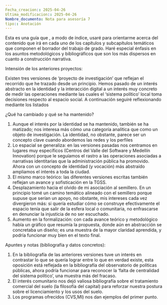 ```yaml
---
Fecha_creacion:: 2025-04-26
Ultima_modificacion:: 2025-04-26
Nombre_documento: Nota para asesoría 7
tipo:: Anotación
---
```


Esta es una guía que , a modo de índice, usaré para orientarme acerca del contenido que irá en cada uno de los capítulos y subcapítulos temáticos que componen el borrador del trabajo de grado. Haré especial énfasis en los asuntos metodológicos y bibliográficos que son los más dispersos en cuanto a construcción narrativa. 

Intensión de los anteriores proyectos:

Existen tres versiones de ‘proyecto de investigación’ que reflejan el recorrido que he trazado desde un principio. Hemos pasado de un interés abstracto en la identidad y la interacción digital a un interés muy concreto de medir las operaciones mediante las cuales el ‘sistema político’ local toma decisiones respecto al espacio social. A continuación seguiré reflexionando mediante los listados  

¿Qué ha cambiado y qué se ha mantenido?

1. Aunque el interés por la identidad se ha mantenido, también se ha matizado; nos interesa más cómo una categoría analítica que como un objeto de investigación. La identidad, no obstante, parece ser un concepto clave cuando abordemos las redes y los perfiles 
2. Lo espacial se generaliza: en las versiones pasadas nos centramos en lugares muy específicos (Centros del Valle del Software y Medellín Innovation) porque le seguíamos el rastro a las operaciones asociadas a narrativas identitarias que la administración pública ha promovido. Ahora con un concepto de identidad (y vocación) más abstraído ampliamos el interés a toda la ciudad.
3. El mismo marco teórico: las diferentes versiones escritas también reflejan un avance y sofisticación en la TGSS. 
4. Desplazamiento hacia el olvido de mi asociación al semillero. En un principio tomé un camino temático alineado con el semillero porque supuse que serían un apoyo, no obstante, mis intereses cada vez divergieron más: si quería estudiar cómo se construye efectivamente el espacio tenía que salir de la esfera local o comunitaria, no enfrascarse en denunciar la injusticia de no ser escuchado.
5. Aumento en la formalización: con cada avance teórico y metodológico había un gráfico que resumía la propuesta, donde aún en abstracción se concretaba un diseño; es una muestra de la mayor claridad aprendida, y podría funcionar muy bien en el texto final. 

Apuntes y notas (bibliografía y datos concretos):

1. En la bibliografía de las anteriores versiones tuve un interés en contrastar lo que se quería lograr entre lo que en verdad existe, esta oposición está reflejada en la bibliografía del observatorio de políticas públicas, ahora podría funcionar para reconocer la ‘falta de centralidad del sistema político’, una muestra más del fracaso. 
2. El interés comunitario nos dejó valiosa bibliografía sobre el tratamiento comercial del suelo (la filosofía del capital) para reforzar nuestra postura sobre el licenciamiento y los usos del suelo. 
3. Los programas ofrecidos (CVS,MI) nos dan ejemplos del primer punto.